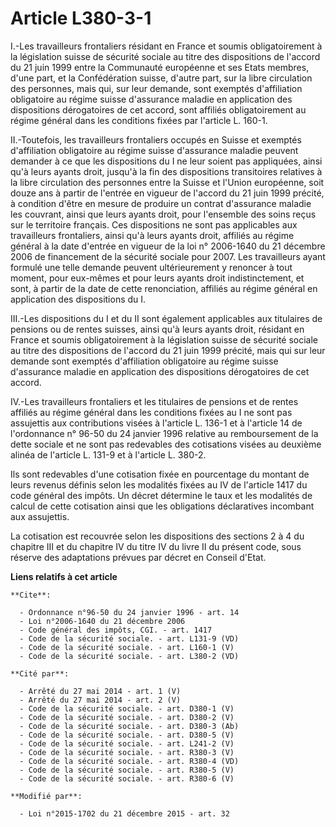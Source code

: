 # Article L380-3-1

I.-Les travailleurs frontaliers résidant en France et soumis obligatoirement à la législation suisse de sécurité sociale au
titre des dispositions de l'accord du 21 juin 1999 entre la Communauté européenne et ses Etats membres, d'une part, et la
Confédération suisse, d'autre part, sur la libre circulation des personnes, mais qui, sur leur demande, sont exemptés
d'affiliation obligatoire au régime suisse d'assurance maladie en application des dispositions dérogatoires de cet accord,
sont affiliés obligatoirement au régime général dans les conditions fixées par l'article L. 160-1. 

II.-Toutefois, les travailleurs frontaliers occupés en Suisse et exemptés d'affiliation obligatoire au régime suisse
d'assurance maladie peuvent demander à ce que les dispositions du I ne leur soient pas appliquées, ainsi qu'à leurs ayants
droit, jusqu'à la fin des dispositions transitoires relatives à la libre circulation des personnes entre la Suisse et l'Union
européenne, soit douze ans à partir de l'entrée en vigueur de l'accord du 21 juin 1999 précité, à condition d'être en mesure
de produire un contrat d'assurance maladie les couvrant, ainsi que leurs ayants droit, pour l'ensemble des soins reçus sur le
territoire français. Ces dispositions ne sont pas applicables aux travailleurs frontaliers, ainsi qu'à leurs ayants droit,
affiliés au régime général à la date d'entrée en vigueur de la loi n° 2006-1640 du 21 décembre 2006 de financement de la
sécurité sociale pour 2007. Les travailleurs ayant formulé une telle demande peuvent ultérieurement y renoncer à tout moment,
pour eux-mêmes et pour leurs ayants droit indistinctement, et sont, à partir de la date de cette renonciation, affiliés au
régime général en application des dispositions du I. 

III.-Les dispositions du I et du II sont également applicables aux titulaires de pensions ou de rentes suisses, ainsi qu'à
leurs ayants droit, résidant en France et soumis obligatoirement à la législation suisse de sécurité sociale au titre des
dispositions de l'accord du 21 juin 1999 précité, mais qui sur leur demande sont exemptés d'affiliation obligatoire au régime
suisse d'assurance maladie en application des dispositions dérogatoires de cet accord. 

IV.-Les travailleurs frontaliers et les titulaires de pensions et de rentes affiliés au régime général dans les conditions
fixées au I ne sont pas assujettis aux contributions visées à l'article L. 136-1 et à l'article 14 de l'ordonnance n° 96-50
du 24 janvier 1996 relative au remboursement de la dette sociale et ne sont pas redevables des cotisations visées au deuxième
alinéa de l'article L. 131-9 et à l'article L. 380-2. 

Ils sont redevables d'une cotisation fixée en pourcentage du montant de leurs revenus définis selon les modalités fixées au
IV de l'article 1417 du code général des impôts. Un décret détermine le taux et les modalités de calcul de cette cotisation
ainsi que les obligations déclaratives incombant aux assujettis. 

La cotisation est recouvrée selon les dispositions des sections 2 à 4 du chapitre III et du chapitre IV du titre IV du livre
II du présent code, sous réserve des adaptations prévues par décret en Conseil d'Etat.

**Liens relatifs à cet article**

	**Cite**:

	  - Ordonnance n°96-50 du 24 janvier 1996 - art. 14
	  - Loi n°2006-1640 du 21 décembre 2006
	  - Code général des impôts, CGI. - art. 1417
	  - Code de la sécurité sociale. - art. L131-9 (VD)
	  - Code de la sécurité sociale. - art. L160-1 (V)
	  - Code de la sécurité sociale. - art. L380-2 (VD)

	**Cité par**:

	  - Arrêté du 27 mai 2014 - art. 1 (V)
	  - Arrêté du 27 mai 2014 - art. 2 (V)
	  - Code de la sécurité sociale. - art. D380-1 (V)
	  - Code de la sécurité sociale. - art. D380-2 (V)
	  - Code de la sécurité sociale. - art. D380-3 (Ab)
	  - Code de la sécurité sociale. - art. D380-5 (V)
	  - Code de la sécurité sociale. - art. L241-2 (V)
	  - Code de la sécurité sociale. - art. R380-3 (V)
	  - Code de la sécurité sociale. - art. R380-4 (VD)
	  - Code de la sécurité sociale. - art. R380-5 (V)
	  - Code de la sécurité sociale. - art. R380-6 (V)

	**Modifié par**:

	  - Loi n°2015-1702 du 21 décembre 2015 - art. 32
